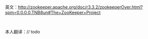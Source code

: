 <p>英文：<a href="http://zookeeper.apache.org/doc/r3.3.2/zookeeperOver.html?spm=0.0.0.0.TNB8un#The+ZooKeeper+Project">http://zookeeper.apache.org/doc/r3.3.2/zookeeperOver.html?spm=0.0.0.0.TNB8un#The+ZooKeeper+Project</a><br></p>
<p><br></p>
<p>本人翻译：// todo<br> </p>
